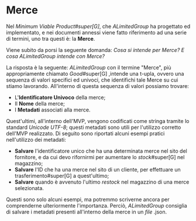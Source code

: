 # Merce

Nel _Minimum Viable Product#super[G]_, che _ALimitedGroup_ ha progettato ed implementato, e nei documenti annessi viene fatto riferimento ad una serie di termini, uno tra questi è: la **Merce**.

Viene subito da porsi la seguente domanda:
_Cosa si intende per Merce? E cosa ALimitedGroup intende con Merce?_

La risposta è la seguente: _ALimitedGroup_ con il termine "Merce", più appropriamente chiamato _Good_#super[G] ,intende una t-upla, ovvero una sequenza di valori specifici ed univoci, che identifichi tale Merce su cui stiamo lavorando.
All'interno di questa sequenza di valori possiamo trovare:
- L'**Identificatore Univoco** della merce;
- Il **Nome** della merce;
- I **Metadati** associati alla merce.

Quest'ultimi, all'interno dell'MVP, vengono codificati come stringa tramite lo standard _Unicode UTF-8_; questi metadati sono utili per l'utilizzo corretto dell'MVP realizzato.
Di seguito sono riportati alcuni esempi pratici nell'utilizzo dei metadati:
- **Salvare** l'identificatore unico che ha una determinata merce nel sito del fornitore, e da cui devo rifornirmi per aumentare lo _stock_#super[G] nel magazzino;
- **Salvare** l'ID che ha una merce nel sito di un cliente, per effettuare un trasferimento#super[G] a quest'ultimo;
- **Salvare** quando è avvenuto l'ultimo _restock_ nel magazzino di una merce selezionata.

Questi sono solo alcuni esempi, ma potremmo scriverne ancora per comprenderne ulteriormente l'importanza. Perciò, _ALimitedGroup_ consiglia di salvare i metadati presenti all'interno della merce in un _file_ .json.
<!---Spiegare cosa intendiamo noi con "merce" (un good#super[G] ,quindi una tupla con ID, nome, metadati extra).

Specificare che i metadati sono salvati come stringa utf-8, quindi consigliare di salvarli in JSON.

Fornire alcuni esempi di utilizzo dei metadati:
- Salvare l'ID che la merce ha nel sito del fornitore
- Salvare l'ID che la merce ha nel sito di un cliente
- Salvare quando è avvenuto l'ultimo restock di una merce
- ecc.-->
